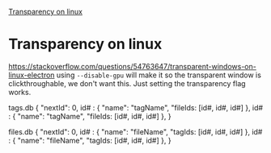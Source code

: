 [Transparency on linux](#transparency-on-linux)

# Transparency on linux
https://stackoverflow.com/questions/54763647/transparent-windows-on-linux-electron
using `--disable-gpu` will make it so the transparent window is clickthroughable, we don't want this. Just setting the transparency flag works.

tags.db
{
    "nextId": 0,
    id# : {
        "name": "tagName",
        "fileIds: [id#, id#, id#]
    }, 
    id# : {
        "name": "tagName",
        "fileIds: [id#, id#, id#]
    },
}

files.db
{
    "nextId": 0,
    id# : {
        "name": "fileName",
        "tagIds: [id#, id#, id#]
    }, 
    id# : {
        "name": "fileName",
        "tagIds: [id#, id#, id#]
    },
}